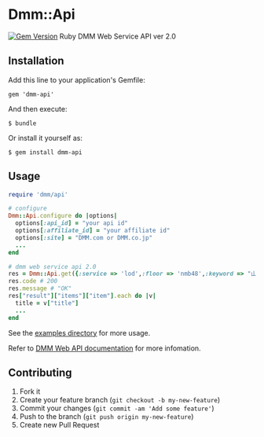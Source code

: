 # Dmm::Api

[![Gem Version](https://badge.fury.io/rb/dmm-api.png)](http://badge.fury.io/rb/dmm-api)
Ruby DMM Web Service API ver 2.0

## Installation

Add this line to your application's Gemfile:

    gem 'dmm-api'

And then execute:

    $ bundle

Or install it yourself as:

    $ gem install dmm-api

## Usage

```ruby
require 'dmm/api'

# configure
Dmm::Api.configure do |options|
  options[:api_id] = "your api id"
  options[:affiliate_id] = "your affiliate id"
  options[:site] = "DMM.com or DMM.co.jp"
  ...
end

# dmm web service api 2.0
res = Dmm::Api.get({:service => 'lod',:floor => 'nmb48',:keyword => "山本彩"})
res.code # 200
res.message # "OK"
res["result"]["items"]["item"].each do |v|
  title = v["title"]
  ...
end
```

See the [examples directory](https://github.com/shoprev/dmm-api/tree/master/example) for more usage.

Refer to [DMM Web API documentation](https://affiliate.dmm.com/api/guide/) for more infomation.

## Contributing

1. Fork it
2. Create your feature branch (`git checkout -b my-new-feature`)
3. Commit your changes (`git commit -am 'Add some feature'`)
4. Push to the branch (`git push origin my-new-feature`)
5. Create new Pull Request
